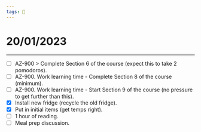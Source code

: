 ```yaml
---
tags: 📆
---
```


# 20/01/2023
---

- [ ] AZ-900 > Complete Section 6 of the course (expect this to take 2 pomodoros).
- [ ] AZ-900. Work learning time - Complete Section 8 of the course (minimum).
- [ ] AZ-900. Work learning time - Start Section 9 of the course (no pressure to get further than this).
- [x] Install new fridge (recycle the old fridge).
- [x] Put in initial items (get temps right).
- [ ] 1 hour of reading.
- [ ] Meal prep discussion.
